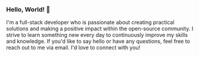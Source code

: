 ### Hello, World! 👋

I'm a full-stack developer who is passionate about creating practical solutions and making a positive impact within the open-source community. I strive to learn something new every day to continuously improve my skills and knowledge. If you'd like to say hello or have any questions, feel free to reach out to me via email. I'd love to connect with you!

